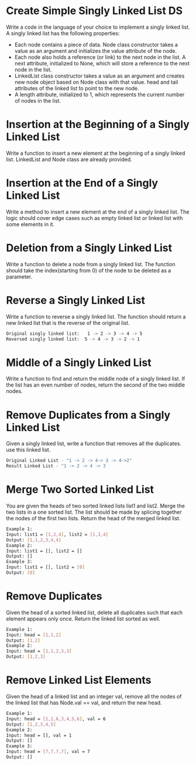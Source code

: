 # Create Simple Singly Linked List DS

Write a code in the language of your choice to implement a singly linked list. A singly linked list has the following properties:
* Each node contains a piece of data. Node class constructor  takes a value as an argument and initializes the value attribute of the node.
* Each node also holds a reference (or link) to the next node in the list. A  next attribute, initialized to None, which will store a reference to the next node in the list.
* LinkedList class constructor takes a value as an argument and creates new node object based on Node class with that value.
head and tail attributes of the linked list to point to the new node.
* A length attribute, initialized to 1, which represents the current number of nodes in the list.

# Insertion at the Beginning of a Singly Linked List

Write a function to insert a new element at the beginning of a singly linked list. LinkedList and Node class are already provided.

# Insertion at the End of a Singly Linked List

Write a method to insert a new element at the end of a singly linked list. The logic should cover edge cases such as empty linked list or linked list with some elements in it.

# Deletion from a Singly Linked List

Write a function to delete a node from a singly linked list. The function should take the index(starting from 0) of the node to be deleted as a parameter.

# Reverse a Singly Linked List

Write a function to reverse a singly linked list. The function should return a new linked list that is the reverse of the original list.

```sh
Original singly linked list:   1 -> 2 -> 3 -> 4 -> 5
Reversed singly linked list:  5 -> 4 -> 3 -> 2 -> 1
```

# Middle of a Singly Linked List

Write a function to find and return the middle node of a singly linked list. If the list has an even number of nodes, return the second of the two middle nodes.

# Remove Duplicates from a Singly Linked List

Given a singly linked list, write a function that removes all the duplicates. use this linked list.

```sh
Original Linked List - "1 -> 2 -> 4-> 3 -> 4->2"
Result Linked List - "1 -> 2 -> 4 -> 3
```

# Merge Two Sorted Linked List

You are given the heads of two sorted linked lists list1 and list2. 
Merge the two lists in a one sorted list. The list should be made by splicing together the nodes of the first two lists.
Return the head of the merged linked list.

```sh
Example 1: 
Input: list1 = [1,2,4], list2 = [1,3,4]
Output: [1,1,2,3,4,4]
Example 2:
Input: list1 = [], list2 = []
Output: []
Example 3: 
Input: list1 = [], list2 = [0]
Output: [0]
```

# Remove Duplicates

Given the head of a sorted linked list, delete all duplicates such that each element appears only once. Return the linked list sorted as well. 

```sh
Example 1:
Input: head = [1,1,2]
Output: [1,2]
Example 2:
Input: head = [1,1,2,3,3]
Output: [1,2,3]
```

# Remove Linked List Elements

Given the head of a linked list and an integer val, remove all the nodes of the linked list that has Node.val == val, and return the new head.

```sh
Example 1:
Input: head = [1,2,6,3,4,5,6], val = 6
Output: [1,2,3,4,5]
Example 2:
Input: head = [], val = 1
Output: []
Example 3:
Input: head = [7,7,7,7], val = 7
Output: []
```
